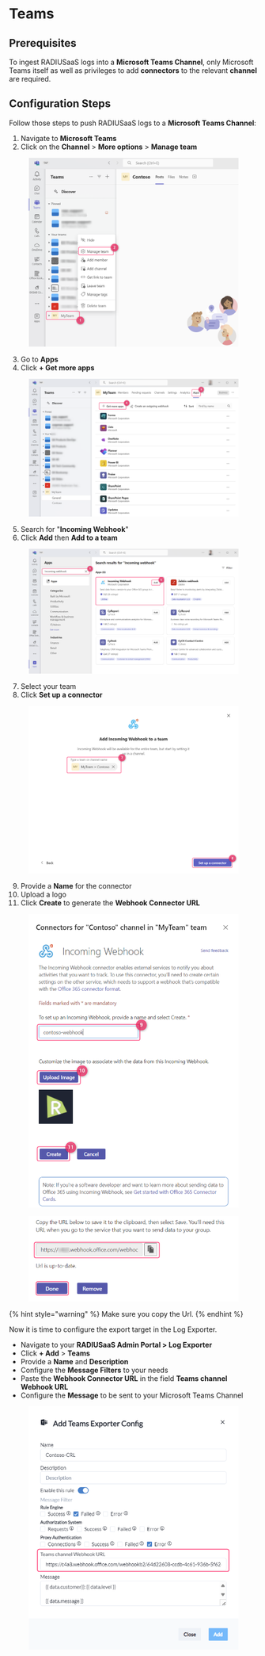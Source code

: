 # Teams

## Prerequisites

To ingest RADIUSaaS logs into a **Microsoft Teams Channel**, only Microsoft Teams itself as well as privileges to add **connectors** to the relevant **channel** are required.

## Configuration Steps

Follow those steps to push RADIUSaaS logs to a **Microsoft Teams Channel**:

1. Navigate to **Microsoft Teams**
2. Click on the **Channel** > **More options** > **Manage team**

<figure><img src="../../../.gitbook/assets/image (446).png" alt=""><figcaption></figcaption></figure>

3. Go to **Apps**
4. Click **+ Get more apps**

<figure><img src="../../../.gitbook/assets/image (448).png" alt=""><figcaption></figcaption></figure>

5. Search for "**Incoming Webhook**"
6. Click **Add** then **Add to a team**

<figure><img src="../../../.gitbook/assets/image (450).png" alt=""><figcaption></figcaption></figure>

7. Select your team
8. Click **Set up a connector**

<figure><img src="../../../.gitbook/assets/image (452).png" alt=""><figcaption></figcaption></figure>

9. Provide a **Name** for the connector
10. Upload a logo
11. Click **Create** to generate the **Webhook Connector URL**

<figure><img src="../../../.gitbook/assets/image (454).png" alt="" width="554"><figcaption></figcaption></figure>

<figure><img src="../../../.gitbook/assets/image (456).png" alt=""><figcaption></figcaption></figure>

{% hint style="warning" %}
Make sure you copy the Url.&#x20;
{% endhint %}

Now it is time to configure the export target in the Log Exporter.&#x20;

* Navigate to your **RADIUSaaS Admin Portal > Log Exporter**
* Click **+ Add** > **Teams**
* Provide a **Name** and **Description**
* Configure the **Message Filters** to your needs
* Paste the **Webhook Connector URL** in the field **Teams channel Webhook URL**
* Configure the **Message** to be sent to your Microsoft Teams Channel

<figure><img src="../../../.gitbook/assets/image (457).png" alt=""><figcaption></figcaption></figure>
